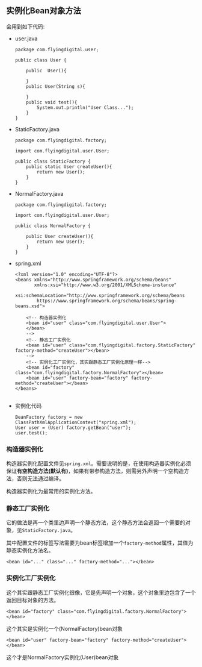 ## 实例化Bean对象方法

会用到如下代码:

- user.java

  ```
  package com.flyingdigital.user;
  
  public class User {
  
      public  User(){
  
      }
      public User(String s){
  
      }
      public void test(){
          System.out.println("User Class...");
      }
  }
  
  ```

- StaticFactory.java

  ```
  package com.flyingdigital.factory;
  
  import com.flyingdigital.user.User;
  
  public class StaticFactory {
      public static User createUser(){
          return new User();
      }
  }
  
  ```

- NormalFactory.java

  ```
  package com.flyingdigital.factory;
  
  import com.flyingdigital.user.User;
  
  public class NormalFactory {
  
      public User createUser(){
          return new User();
      }
  }
  
  ```

- spring.xml

  ```
  <?xml version="1.0" encoding="UTF-8"?>
  <beans xmlns="http://www.springframework.org/schema/beans"
         xmlns:xsi="http://www.w3.org/2001/XMLSchema-instance"
         xsi:schemaLocation="http://www.springframework.org/schema/beans
          https://www.springframework.org/schema/beans/spring-beans.xsd">
  
      <!-- 构造器实例化
      <bean id="user" class="com.flyingdigital.user.User">
      </bean>
      -->
      <!-- 静态工厂实例化
      <bean id="user" class="com.flyingdigital.factory.StaticFactory" factory-method="createUser"></bean>
      -->
      <!-- 实例化工厂实例化，其实跟静态工厂实例化原理一样-->
      <bean id="factory" class="com.flyingdigital.factory.NormalFactory"></bean>
      <bean id="user" factory-bean="factory" factory-method="createUser"></bean>
  </beans>
  
  
  ```

- 实例化代码

  ```
  BeanFactory factory = new ClassPathXmlApplicationContext("spring.xml");
  User user = (User) factory.getBean("user");
  user.test();
  ```

  

### 构造器实例化

构造器实例化配置文件见`spring.xml`。需要说明的是，在使用构造器实例化必须保证**有空构造方法(默认有)**，如果有带参构造方法，则需另外声明一个空构造方法，否则无法通过编译。

构造器实例化为最常用的实例化方法。



### 静态工厂实例化

它的做法是再一个类里边声明一个静态方法，这个静态方法会返回一个需要的对象，见`StaticFactory.java`。

其中配置文件的标签写法需要为bean标签增加一个`factory-method`属性，其值为静态实例化方法名。

```
<bean id="..." class="..." factory-method="..."></bean>
```



### 实例化工厂实例化

这个其实跟静态工厂实例化很像，它是先声明一个对象，这个对象里边包含了一个返回目标对象的方法。



```
<bean id="factory" class="com.flyingdigital.factory.NormalFactory"></bean>
```

这个其实是实例化一个(NormalFactory)bean对象

```
<bean id="user" factory-bean="factory" factory-method="createUser"></bean>
```

这个才是NormalFactory实例化(User)bean对象



